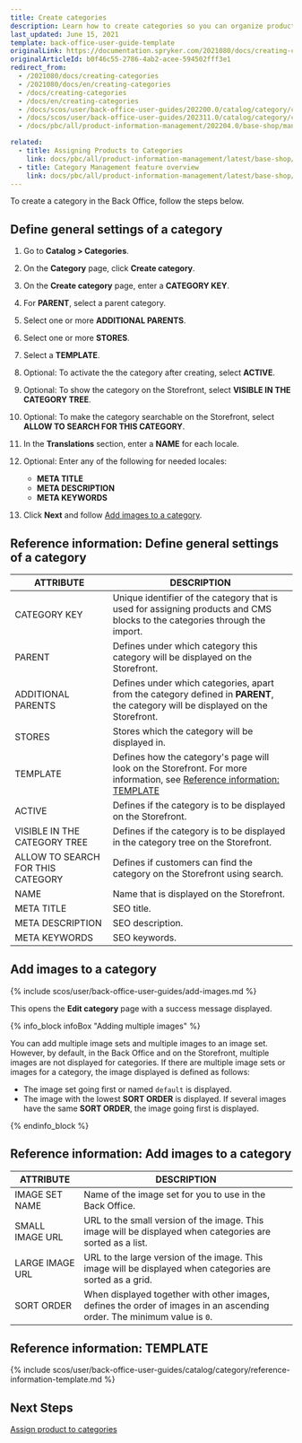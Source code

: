 ```yaml
---
title: Create categories
description: Learn how to create categories so you can organize products in the Spryker Cloud Commerce OS Back Office.
last_updated: June 15, 2021
template: back-office-user-guide-template
originalLink: https://documentation.spryker.com/2021080/docs/creating-categories
originalArticleId: b0f46c55-2786-4ab2-acee-594502fff3e1
redirect_from:
  - /2021080/docs/creating-categories
  - /2021080/docs/en/creating-categories
  - /docs/creating-categories
  - /docs/en/creating-categories
  - /docs/scos/user/back-office-user-guides/202200.0/catalog/category/creating-categories.html
  - /docs/scos/user/back-office-user-guides/202311.0/catalog/category/creating-categories.html
  - /docs/pbc/all/product-information-management/202204.0/base-shop/manage-in-the-back-office/categories/create-categories.html

related:
  - title: Assigning Products to Categories
    link: docs/pbc/all/product-information-management/latest/base-shop/manage-in-the-back-office/categories/assign-products-to-categories.html
  - title: Category Management feature overview
    link: docs/pbc/all/product-information-management/latest/base-shop/feature-overviews/category-management-feature-overview.html
---
```


To create a category in the Back Office, follow the steps below.

## Define general settings of a category

1. Go to **Catalog&nbsp;<span aria-label="and then">></span> Categories**.
2. On the **Category** page, click **Create category**.
3. On the **Create category** page, enter a **CATEGORY KEY**.
4. For **PARENT**, select a parent category.
5. Select one or more **ADDITIONAL PARENTS**.
6. Select one or more **STORES**.
7. Select a **TEMPLATE**.
8. Optional: To activate the the category after creating, select **ACTIVE**.
9. Optional: To show the category on the Storefront, select **VISIBLE IN THE CATEGORY TREE**.
10. Optional: To make the category searchable on the Storefront, select **ALLOW TO SEARCH FOR THIS CATEGORY**.
11. In the **Translations** section, enter a **NAME** for each locale.
12. Optional: Enter any of the following for needed locales:
    - **META TITLE**
    - **META DESCRIPTION**
    - **META KEYWORDS**

13. Click **Next** and follow [Add images to a category](#add-images-to-a-category).

## Reference information: Define general settings of a category

| ATTRIBUTE | DESCRIPTION |
|-|-|
| CATEGORY KEY | Unique identifier of the category that is used for assigning products and CMS blocks to the categories through the import. |
| PARENT | Defines under which category this category will be displayed on the Storefront. |
| ADDITIONAL PARENTS | Defines under which categories, apart from the category defined in **PARENT**, the category will be displayed on the Storefront.  |
| STORES | Stores which the category will be displayed in.  |
| TEMPLATE | Defines how the category's page will look on the Storefront. For more information, see [Reference information: TEMPLATE](#reference-information-template) |
| ACTIVE | Defines if the category is to be displayed on the Storefront. |
| VISIBLE IN THE CATEGORY TREE | Defines if the category is to be displayed in the category tree on the Storefront. |
| ALLOW TO SEARCH FOR THIS CATEGORY | Defines if customers can find the category on the Storefront using search. |
| NAME | Name that is displayed on the Storefront. |
| META TITLE | SEO title. |
| META DESCRIPTION | SEO description. |
| META KEYWORDS | SEO keywords. |

## Add images to a category

{% include scos/user/back-office-user-guides/add-images.md %} <!-- To edit, see /_includes/scos/user/back-office-user-guides/add-images.md -->

This opens the **Edit category** page with a success message displayed.


{% info_block infoBox "Adding multiple images" %}

You can add multiple image sets and multiple images to an image set. However, by default, in the Back Office and on the Storefront, multiple images are not displayed for categories. If there are multiple image sets or images for a category, the image displayed is defined as follows:
- The image set going first or named `default` is displayed.
- The image with the lowest **SORT ORDER** is displayed. If several images have the same **SORT ORDER**, the image going first is displayed.

{% endinfo_block %}



## Reference information: Add images to a category

| ATTRIBUTE | DESCRIPTION |
|-|-|
| IMAGE SET NAME | Name of the image set for you to use in the Back Office. |
| SMALL IMAGE URL | URL to the small version of the image. This image will be displayed when categories are sorted as a list. |
| LARGE IMAGE URL | URL to the large version of the image. This image will be displayed when categories are sorted as a grid. |
| SORT ORDER | When displayed together with other images, defines the order of images in an ascending order. The minimum value is `0`. |


## Reference information: TEMPLATE

{% include scos/user/back-office-user-guides/catalog/category/reference-information-template.md %} <!-- To edit, see /_includes/scos/user/back-office-user-guides/catalog/category/reference-information-template.md -->


## Next Steps

[Assign product to categories](/docs/pbc/all/product-information-management/latest/base-shop/manage-in-the-back-office/categories/assign-products-to-categories.html)

